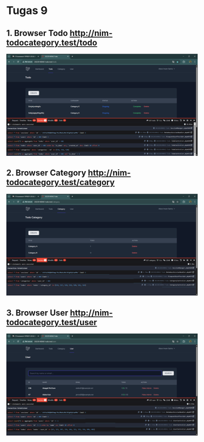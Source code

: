 # Tugas 9

## 1. Browser Todo http://nim-todocategory.test/todo
![alt text](/screenshot/tugas9/image.png)
## 2. Browser Category http://nim-todocategory.test/category
![alt text](/screenshot/tugas9/image-1.png)
## 3. Browser User http://nim-todocategory.test/user 
![alt text](/screenshot/tugas9/image-2.png)